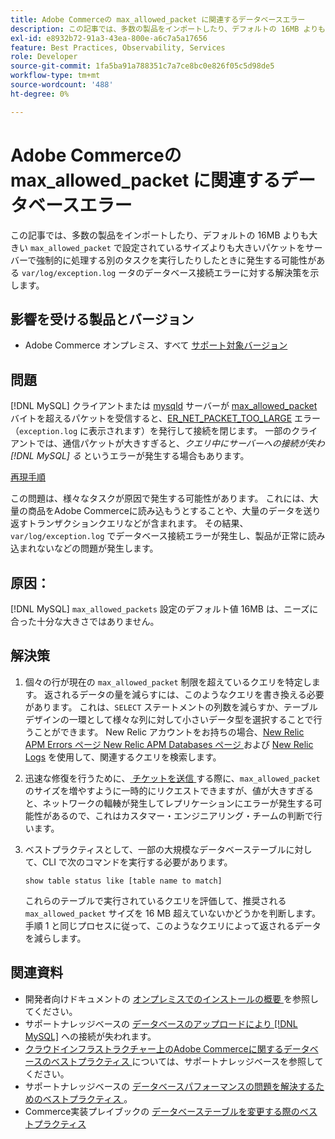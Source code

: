 ```yaml
---
title: Adobe Commerceの max_allowed_packet に関連するデータベースエラー
description: この記事では、多数の製品をインポートしたり、デフォルトの 16MB よりも大きい「max_allowed_packet」で設定されているサイズよりも大きいパケットをサーバーで強制的に処理する別のタスクを実行したりすると、「var/log/exception.log」で発生する可能性があるデータベース接続エラーの解決策を示します。
exl-id: e8932b72-91a3-43ea-800e-a6c7a5a17656
feature: Best Practices, Observability, Services
role: Developer
source-git-commit: 1fa5ba91a788351c7a7ce8bc0e826f05c5d98de5
workflow-type: tm+mt
source-wordcount: '488'
ht-degree: 0%

---
```


# Adobe Commerceの max_allowed_packet に関連するデータベースエラー

この記事では、多数の製品をインポートしたり、デフォルトの 16MB よりも大きい `max_allowed_packet` で設定されているサイズよりも大きいパケットをサーバーで強制的に処理する別のタスクを実行したりしたときに発生する可能性がある `var/log/exception.log` ータのデータベース接続エラーに対する解決策を示します。

## 影響を受ける製品とバージョン

* Adobe Commerce オンプレミス、すべて [ サポート対象バージョン ](https://magento.com/sites/default/files/magento-software-lifecycle-policy.pdf)

## 問題

[!DNL MySQL] クライアントまたは [mysqld](https://dev.mysql.com/doc/refman/8.0/en/mysqld.html) サーバーが [max\_allowed\_packet](https://dev.mysql.com/doc/refman/8.0/en/server-system-variables.html#sysvar_max_allowed_packet) バイトを超えるパケットを受信すると、[ER\_NET\_PACKET\_TOO\_LARGE](https://dev.mysql.com/doc/mysql-errors/8.0/en/server-error-reference.html#error_er_net_packet_too_large) エラー（`exception.log` に表示されます）を発行して接続を閉じます。 一部のクライアントでは、通信パケットが大きすぎると、*クエリ中にサーバーへの接続が失わ [!DNL MySQL] る* というエラーが発生する場合もあります。

<u> 再現手順 </u>

この問題は、様々なタスクが原因で発生する可能性があります。 これには、大量の商品をAdobe Commerceに読み込もうとすることや、大量のデータを送り返すトランザクションクエリなどが含まれます。 その結果、`var/log/exception.log` でデータベース接続エラーが発生し、製品が正常に読み込まれないなどの問題が発生します。

## 原因：

[!DNL MySQL] `max_allowed_packets` 設定のデフォルト値 16MB は、ニーズに合った十分な大きさではありません。

## 解決策

1. 個々の行が現在の `max_allowed_packet` 制限を超えているクエリを特定します。 返されるデータの量を減らすには、このようなクエリを書き換える必要があります。 これは、`SELECT` ステートメントの列数を減らすか、テーブルデザインの一環として様々な列に対して小さいデータ型を選択することで行うことができます。 New Relic アカウントをお持ちの場合、[New Relic APM Errors ページ ](https://docs.newrelic.com/docs/apm/apm-ui-pages/error-analytics/errors-page-explore-events-behind-errors) [New Relic APM Databases ページ ](https://docs.newrelic.com/docs/apm/apm-ui-pages/monitoring/databases-page-view-operations-throughput-response-time) および [New Relic Logs](https://docs.newrelic.com/docs/logs/log-management/get-started/get-started-log-management) を使用して、関連するクエリを検索します。
1. 迅速な修復を行うために、[ チケットを送信 ](/help/help-center-guide/help-center/magento-help-center-user-guide.md#submit-ticket) する際に、`max_allowed_packet` のサイズを増やすように一時的にリクエストできますが、値が大きすぎると、ネットワークの輻輳が発生してレプリケーションにエラーが発生する可能性があるので、これはカスタマー・エンジニアリング・チームの判断で行います。
1. ベストプラクティスとして、一部の大規模なデータベーステーブルに対して、CLI で次のコマンドを実行する必要があります。

   ```
   show table status like [table name to match]
   ```

   これらのテーブルで実行されているクエリを評価して、推奨される `max_allowed_packet` サイズを 16 MB 超えていないかどうかを判断します。 手順 1 と同じプロセスに従って、このようなクエリによって返されるデータを減らします。

## 関連資料

* 開発者向けドキュメントの [ オンプレミスでのインストールの概要 ](https://experienceleague.adobe.com/ja/docs/commerce-operations/installation-guide/overview) を参照してください。
* サポートナレッジベースの [ データベースのアップロードにより  [!DNL MySQL]](https://experienceleague.adobe.com/ja/docs/commerce-knowledge-base/kb/troubleshooting/database/database-upload-loses-connection-to-mysql) への接続が失われます。
* [ クラウドインフラストラクチャー上のAdobe Commerceに関するデータベースのベストプラクティス ](https://experienceleague.adobe.com/docs/commerce-operations/implementation-playbook/best-practices/planning/database-on-cloud.html?lang=ja) については、サポートナレッジベースを参照してください。
* サポートナレッジベースの [ データベースパフォーマンスの問題を解決するためのベストプラクティス ](https://experienceleague.adobe.com/docs/commerce-operations/implementation-playbook/best-practices/maintenance/resolve-database-performance-issues.html?lang=ja)。
* Commerce実装プレイブックの [ データベーステーブルを変更する際のベストプラクティス ](https://experienceleague.adobe.com/ja/docs/commerce-operations/implementation-playbook/best-practices/development/modifying-core-and-third-party-tables#why-adobe-recommends-avoiding-modifications)
